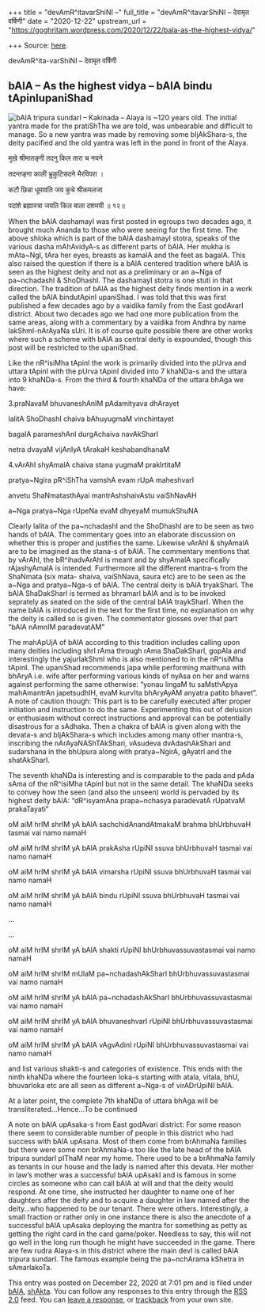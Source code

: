 +++
title = "devAmR^itavarShiNI –"
full_title = "devAmR^itavarShiNI – देवामृत वर्षिणी"
date = "2020-12-22"
upstream_url = "https://goghritam.wordpress.com/2020/12/22/bala-as-the-highest-vidya/"

+++
Source: [here](https://goghritam.wordpress.com/2020/12/22/bala-as-the-highest-vidya/).

devAmR^ita-varShiNI – देवामृत वर्षिणी

## bAlA – As the highest vidya – bAlA bindu tApinIupaniShad

![bAlA tripura sundarI – Kakinada – Alaya is \~120 years old. The
initial yantra made for the pratiShTha we are told, was unbearable and
difficult to manage. So a new yantra was made by removing some
bIjAkShara-s, the deity pacified and the old yantra was left in the pond
in front of the
Alaya.](https://goghritam.files.wordpress.com/2020/12/bala-kakinada.jpg?w=524)

मुखे श्रीमातङ्गी तदनु किल तारा च नयने

तदन्तङ्गा काली भ्रुकुटिसदने भैरविपरा ।

कटौ छिन्ना धूमावति जय कुचे श्रीकमलजा

पदांशे ब्रह्मास्त्रा जयति किल बाला दशमयी ॥ १२॥

When the bAlA dashamayI was first posted in egroups two decades ago, it
brought much Ananda to those who were seeing for the first time. The
above shloka which is part of the bAlA dashamayI stotra, speaks of the
various dasha mAhAvidyA-s as different parts of bAlA. Her mukha is
mAta\~NgI, tAra her eyes, breasts as kamalA and the feet as bagalA. This
also raised the question if there is a bAlA centered tradition where
bAlA is seen as the highest deity and not as a preliminary or an a\~Nga
of pa\~nchadashI & ShoDhashI. The dashamayI stotra is one stuti in that
direction. The tradition of bAlA as the highest deity finds mention in a
work called the bAlA bindutApinI upaniShad. I was told that this was
first published a few decades ago by a vaidika family from the East
godAvarI district. About two decades ago we had one more publication
from the same areas, along with a commentary by a vaidika from Andhra by
name lakShmI-nArAyaNa sUri. It is of course quite possible there are
other works where such a scheme with bAlA as central deity is expounded,
though this post will be restricted to the upaniShad.

Like the nR^isiMha tApinI the work is primarily divided into the pUrva
and uttara tApinI with the pUrva tApinI divided into 7 khaNDa-s and the
uttara into 9 khaNDa-s. From the third & fourth khaNDa of the uttara
bhAga we have:

3.praNavaM bhuvaneshAnIM pAdamityava dhArayet

lalitA ShoDhashI chaiva bAhuyugmaM vinchintayet

bagalA parameshAnI durgAchaiva navAkSharI

netra dvayaM vijAnIyA tArakaH keshabandhanaM

4.vArAhI shyAmalA chaiva stana yugmaM prakIrtitaM

pratya\~Ngira pR^iShTha vamshA evam rUpA maheshvarI

anvetu ShaNmatasthAyai mantrAshshaivAstu vaiShNavAH

a\~Nga pratya\~Nga rUpeNa evaM dhyeyaM mumukShuNA

Clearly lalita of the pa\~nchadashI and the ShoDhashI are to be seen as
two hands of bAlA. The commentary goes into an elaborate discussion on
whether this is proper and justifies the same. Likewise vArAhI &
shyAmalA are to be imagined as the stana-s of bAlA. The commentary
mentions that by vArAhI, the bR^ihadvArAhI is meant and by shyAmalA
specifically rAjashyAmalA is intended. Furthermore all the different
mantra-s from the ShaNmata (six mata- shaiva, vaiShNava, saura etc) are
to be seen as the a\~Nga and pratya\~Nga-s of bAlA. The central deity is
bAlA tryakSharI. The bAlA ShaDakSharI is termed as bhramarI bAlA and is
to be invoked seprately as seated on the side of the central bAlA
traykSharI. When the name bAlA is introduced in the text for the first
time, no explanation on why the deity is called so is given. The
commentator glosses over that part “bAlA nAmnIM paradevatAM”

The mahApUjA of bAlA according to this tradition includes calling upon
many deities including shrI rAma through rAma ShaDakSharI, gopAla and
interestingly the yajurlakShmI who is also mentioned to in the nR^isiMha
tApinI. The upaniShad recommends japa while performing maithuna with
bhAryA i.e. wife after performing various kinds of nyAsa on her and
warns against performing the same otherwise: “yonau lingaM tu saMsthApya
mahAmantrAn japetsudhIH, evaM kurvIta bhAryAyAM anyatra patito bhavet”.
A note of caution though: This part is to be carefully executed after
proper initiation and instruction to do the same. Experimenting this out
of delusion or enthusiasm without correct instructions and approval can
be potentially disastrous for a sAdhaka. Then a chakra of bAlA is given
along with the devata-s and bIjAkShara-s which includes among many other
mantra-s, inscribing the nArAyaNAShTAkShari, vAsudeva dvAdashAkShari and
sudarshana in the bhUpura along with pratya\~NgirA, gAyatrI and the
shatAkSharI.

The seventh khaNDa is interesting and is comparable to the pada and pAda
sAma of the nR^isiMha tApinI but not in the same detail. The khaNDa
seeks to convey how the seen (and also the unseen) world is pervaded by
its highest deity bAlA: “dR^isyamAna prapa\~nchasya paradevatA rUpatvaM
prakaTayati”

oM aiM hrIM shrIM yA bAlA sachchidAnandAtmakaM brahma bhUrbhuvaH tasmai
vai namo namaH

oM aiM hrIM shrIM yA bAlA prakAsha rUpiNI ssuva bhUrbhuvaH tasmai vai
namo namaH

oM aiM hrIM shrIM yA bAlA vimarsha rUpiNI ssuva bhUrbhuvaH tasmai vai
namo namaH

oM aiM hrIM shrIM yA bAlA bindu rUpiNI ssuva bhUrbhuvaH tasmai vai namo
namaH

…

…

oM aiM hrIM shrIM yA bAlA shakti rUpiNI bhUrbhuvassuvastasmai vai namo
namaH

oM aiM hrIM shrIM mUlaM pa\~nchadashAkSharI bhUrbhuvassuvastasmai vai
namo namaH

oM aiM hrIM shrIM yA bAlA pa\~nchadashAkSharI bhUrbhuvassuvastasmai vai
namo namaH

oM aiM hrIM shrIM yA bAlA bhuvaneshvarI rUpiNI bhUrbhuvassuvastasmai vai
namo namaH

oM aiM hrIM shrIM yA bAlA vAgvAdinI rUpiNI bhUrbhuvassuvastasmai vai
namo namaH

and list various shakti-s and categories of existence. This ends with
the ninth khaNDa where the fourteen loka-s starting with atala, vitala,
bhU, bhuvarloka etc are all seen as different a\~Nga-s of virADrUpiNI
bAlA.

At a later point, the complete 7th khaNDa of uttara bhAga will be
transliterated…Hence…To be continued

A note on bAlA upAsaka-s from East godAvari district: For some reason
there seem to considerable number of people in this district who had
success with bAlA upAsana. Most of them come from brAhmaNa families but
there were some non brAhmaNa-s too like the late head of the bAlA
tripura sundarI pIThaM near my home. There used to be a brAhmaNa family
as tenants in our house and the lady is named after this devata. Her
mother in law’s mother was a successful bAlA upAsakI and is famous in
some circles as someone who can call bAlA at will and that the deity
would respond. At one time, she instructed her daughter to name one of
her daughters after the deity and to acquire a daughter in law named
after the deity…who happened to be our tenant. There were others.
Interestingly, a small fraction or rather only in one instance there is
also the anecdote of a successful bAlA upAsaka deploying the mantra for
something as petty as getting the right card in the card game/poker.
Needless to say, this will not go well in the long run though he might
have succeeded in the game. There are few rudra Alaya-s in this district
where the main devI is called bAlA tripura sundarI. The famous example
being the pa\~nchArama kShetra in sAmarlakoTa.

This entry was posted on December 22, 2020 at 7:01 pm and is filed under
[bAlA](https://goghritam.wordpress.com/category/mantra-shastra/shakta/bala/),
[shAkta](https://goghritam.wordpress.com/category/mantra-shastra/shakta/).
You can follow any responses to this entry through the [RSS
2.0](https://goghritam.wordpress.com/2020/12/22/bala-as-the-highest-vidya/feed/)
feed. You can [leave a response](#respond), or
[trackback](https://goghritam.wordpress.com/2020/12/22/bala-as-the-highest-vidya/trackback/)
from your own site.

